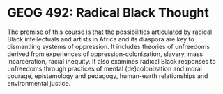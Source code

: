 # GEOG 492: Radical Black Thought

The premise of this course is that the possibilities articulated by radical Black intellectuals and artists in Africa and its diaspora are key to dismantling systems of oppression. It includes theories of unfreedoms derived from experiences of oppression-colonization, slavery, mass incarceration, racial inequity. It also examines radical Black responses to unfreedoms through practices of mental (de)colonization and moral courage, epistemology and pedagogy, human-earth relationships and environmental justice.